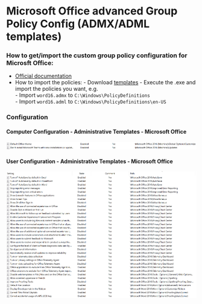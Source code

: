 # Microsoft Office advanced Group Policy Config (ADMX/ADML templates)
### How to get/import the custom group policy configuration for Microsft Office:
- [Official documentation](https://learn.microsoft.com/en-us/deployoffice/oct/oct-2016-help-overview)
- How to import the policies:
		- Download [templates](https://www.microsoft.com/en-us/download/confirmation.aspx?id=49030)
		- Execute the .exe and import the policies you want, e.g.  
		- Import `word16.admx` to `C:\Windows\PolicyDefinitions`  
		- Import `word16.adml` to `C:\Windows\PolicyDefinitions\en-US`
### Configuration
#### Computer Configuration - Administrative Templates - Microsoft Office
![Computer Configuration - Microsoft Office](https://github.com/Tom4tot/Windows-11-Personal-Setup/blob/main/Group%20Policy%20settings/GPE%20-%20Computer%20Configuration%20-%20Microsoft%20Office.png)
#### User Configuration - Administrative Templates - Microsoft Office
![User Configuration - Microsoft Offic](https://github.com/Tom4tot/Windows-11-Personal-Setup/blob/main/Group%20Policy%20settings/GPE%20-%20User%20Configuration%20-%20Microsoft%20Office.png)
